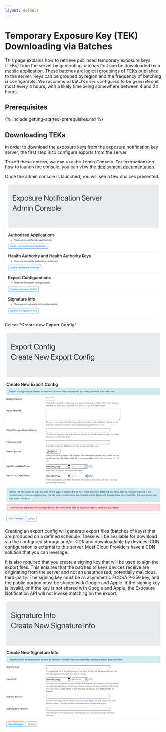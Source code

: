 ```yaml
---
layout: default
---
```


# Temporary Exposure Key (TEK) Downloading via Batches

This page explains how to retrieve publihsed temporary exposure keys (TEKs)
from the server by generating batches that can be downloaded by a mobile
application. These batches are logical groupings of TEKs published to the
server. Keys can be grouped by region and the frequency of batching is
configurable. We recommend batches are configured to be generated at most every
4 hours, with a likely time being somewhere between 4 and 24 hours.

## Prerequisites

{% include getting-started-prerequisites.md %}

## Downloading TEKs

In order to download the exposure keys from the exposure notification key server, the first
step is to configure exports from the server.

To add these entries, we can use the Admin Console. For instructions on how to
launch the console, you can view the
[deployment documentation](deploying#configuring-the-server).

Once the admin console is launched, you will see a few choices presented.

![](../images/admin_console_landing.png)

Select "Create new Export Config"

![](../images/admin_console_create_new_export_config.png)

Creating an export config will generate export files (batches of keys) that are produced on a
defined schedule. These will be available for download via the configured
storage and/or CDN and downloadable by devices. CDN configuration is external
to this server. Most Cloud Providers have a CDN solution that you can leverage.

It is also required that you create a signing key that will be used to sign
the export files. This ensures that the batches of keys devices receive are
originating from the server and not an unauthorized, potentially malicious,
third-party. The signing key must be an asymmetric ECDSA P-256 key, and the
public portion must be shared with Google and Apple. If the
signing key is invalid, or if the key is not shared with Google and Apple, the
Exposure Notification API will not invoke matching on the export.

![](../images/admin_console_create_new_signature_info.png)
